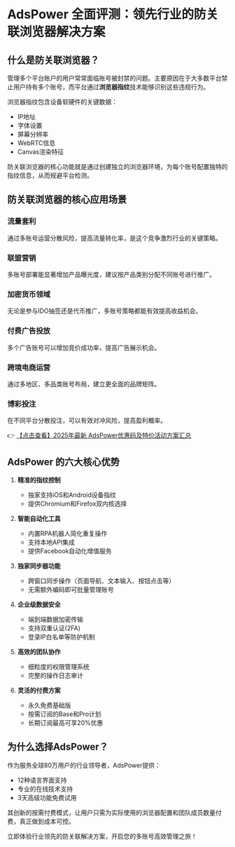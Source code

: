 # AdsPower 全面评测：领先行业的防关联浏览器解决方案

## 什么是防关联浏览器？

管理多个平台账户的用户常常面临账号被封禁的问题。主要原因在于大多数平台禁止用户持有多个账号，而平台通过**浏览器指纹**技术能够识别这些违规行为。

浏览器指纹包含设备软硬件的关键数据：
- IP地址
- 字体设置
- 屏幕分辨率
- WebRTC信息
- Canvas渲染特征

防关联浏览器的核心功能就是通过创建独立的浏览器环境，为每个账号配置独特的指纹信息，从而规避平台检测。

## 防关联浏览器的核心应用场景

### 流量套利
通过多账号运营分散风险，提高流量转化率，是这个竞争激烈行业的关键策略。

### 联盟营销
多账号部署能显著增加产品曝光度，建议按产品类别分配不同账号进行推广。

### 加密货币领域
无论是参与IDO抽签还是代币推广，多账号策略都能有效提高收益机会。

### 付费广告投放
多个广告账号可以增加竞价成功率，提高广告展示机会。

### 跨境电商运营
通过多地区、多品类账号布局，建立更全面的品牌矩阵。

### 博彩投注
在不同平台分散投注，可以有效对冲风险，提高盈利概率。

👉 [【点击查看】2025年最新 AdsPower优惠码及特价活动方案汇总](https://bit.ly/adspower_free)

## AdsPower 的六大核心优势

1. **精准的指纹控制**
   - 独家支持iOS和Android设备指纹
   - 提供Chromium和Firefox双内核选择

2. **智能自动化工具**
   - 内置RPA机器人简化重复操作
   - 支持本地API集成
   - 提供Facebook自动化增值服务

3. **独家同步器功能**
   - 跨窗口同步操作（页面导航、文本输入、按钮点击等）
   - 无需额外编码即可批量管理账号

4. **企业级数据安全**
   - 端到端数据加密传输
   - 支持双重认证(2FA)
   - 登录IP白名单等防护机制

5. **高效的团队协作**
   - 细粒度的权限管理系统
   - 完整的操作日志审计

6. **灵活的付费方案**
   - 永久免费基础版
   - 按需订阅的Base和Pro计划
   - 长期订阅最高可享20%优惠

## 为什么选择AdsPower？

作为服务全球80万用户的行业领导者，AdsPower提供：
- 12种语言界面支持
- 专业的在线技术支持
- 3天高级功能免费试用

其创新的按需付费模式，让用户只需为实际使用的浏览器配置和团队成员数量付费，真正做到成本可控。

立即体验行业领先的防关联解决方案，开启您的多账号高效管理之旅！